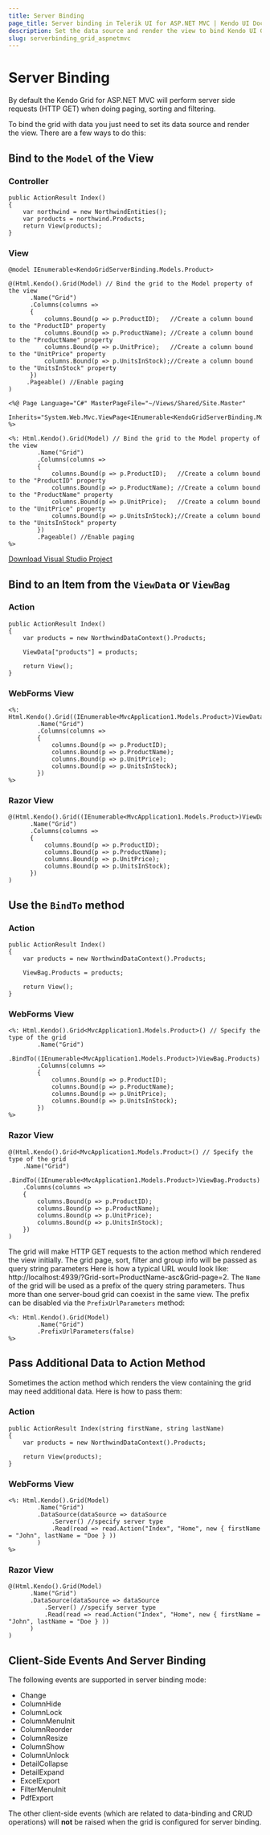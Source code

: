 ```yaml
---
title: Server Binding
page_title: Server binding in Telerik UI for ASP.NET MVC | Kendo UI Documentation
description: Set the data source and render the view to bind Kendo UI Grid for ASP.NET MVC with data by using server binding.
slug: serverbinding_grid_aspnetmvc
---
```


# Server Binding

By default the Kendo Grid for ASP.NET MVC will perform server side requests (HTTP GET) when doing paging, sorting and filtering.

To bind the grid with data you just need to set its data source and render the view. There are a few ways to do this:

## Bind to the `Model` of the View

### Controller

    public ActionResult Index()
    {
        var northwind = new NorthwindEntities();
        var products = northwind.Products;
        return View(products);
    }

### View

```Razor
@model IEnumerable<KendoGridServerBinding.Models.Product>

@(Html.Kendo().Grid(Model) // Bind the grid to the Model property of the view
      .Name("Grid")
      .Columns(columns =>
      {
          columns.Bound(p => p.ProductID);   //Create a column bound to the "ProductID" property
          columns.Bound(p => p.ProductName); //Create a column bound to the "ProductName" property
          columns.Bound(p => p.UnitPrice);   //Create a column bound to the "UnitPrice" property
          columns.Bound(p => p.UnitsInStock);//Create a column bound to the "UnitsInStock" property
      })
     .Pageable() //Enable paging
)
```
```ASPX
<%@ Page Language="C#" MasterPageFile="~/Views/Shared/Site.Master"
   Inherits="System.Web.Mvc.ViewPage<IEnumerable<KendoGridServerBinding.Models.Product>>" %>

<%: Html.Kendo().Grid(Model) // Bind the grid to the Model property of the view
        .Name("Grid")
        .Columns(columns =>
        {
            columns.Bound(p => p.ProductID);   //Create a column bound to the "ProductID" property
            columns.Bound(p => p.ProductName); //Create a column bound to the "ProductName" property
            columns.Bound(p => p.UnitPrice);   //Create a column bound to the "UnitPrice" property
            columns.Bound(p => p.UnitsInStock);//Create a column bound to the "UnitsInStock" property
        })
        .Pageable() //Enable paging
%>
```

[Download Visual Studio Project](https://github.com/telerik/ui-for-aspnet-mvc-examples/tree/master/grid/server-binding)

##   Bind to an Item from the `ViewData` or `ViewBag`

### Action

    public ActionResult Index()
    {
        var products = new NorthwindDataContext().Products;

        ViewData["products"] = products;

        return View();
    }

### WebForms View

    <%: Html.Kendo().Grid((IEnumerable<MvcApplication1.Models.Product>)ViewData["products"])
            .Name("Grid")
            .Columns(columns =>
            {
                columns.Bound(p => p.ProductID);
                columns.Bound(p => p.ProductName);
                columns.Bound(p => p.UnitPrice);
                columns.Bound(p => p.UnitsInStock);
            })
    %>

### Razor View

    @(Html.Kendo().Grid((IEnumerable<MvcApplication1.Models.Product>)ViewData["products"])
          .Name("Grid")
          .Columns(columns =>
          {
              columns.Bound(p => p.ProductID);
              columns.Bound(p => p.ProductName);
              columns.Bound(p => p.UnitPrice);
              columns.Bound(p => p.UnitsInStock);
          })
    )
##  Use the `BindTo` method

### Action

    public ActionResult Index()
    {
        var products = new NorthwindDataContext().Products;

        ViewBag.Products = products;

        return View();
    }

### WebForms View

    <%: Html.Kendo().Grid<MvcApplication1.Models.Product>() // Specify the type of the grid
            .Name("Grid")
            .BindTo((IEnumerable<MvcApplication1.Models.Product>)ViewBag.Products)
            .Columns(columns =>
            {
                columns.Bound(p => p.ProductID);
                columns.Bound(p => p.ProductName);
                columns.Bound(p => p.UnitPrice);
                columns.Bound(p => p.UnitsInStock);
            })
    %>

### Razor View

    @(Html.Kendo().Grid<MvcApplication1.Models.Product>() // Specify the type of the grid
        .Name("Grid")
        .BindTo((IEnumerable<MvcApplication1.Models.Product>)ViewBag.Products)
        .Columns(columns =>
        {
            columns.Bound(p => p.ProductID);
            columns.Bound(p => p.ProductName);
            columns.Bound(p => p.UnitPrice);
            columns.Bound(p => p.UnitsInStock);
        })
    )


The grid will make HTTP GET requests to the action method which rendered the view initially. The grid page, sort, filter and group info will be passed as query string parameters
Here is how a typical URL would look like: http://localhost:4939/?Grid-sort=ProductName-asc&amp;Grid-page=2\. The `Name` of the grid will be used as a prefix of the query string
parameters. Thus more than one server-boud grid can coexist in the same view. The prefix can be disabled via the `PrefixUrlParameters` method:


    <%: Html.Kendo().Grid(Model)
            .Name("Grid")
            .PrefixUrlParameters(false)
    %>


## Pass Additional Data to Action Method

Sometimes the action method which renders the view containing the grid may need additional data. Here is how to pass them:

### Action

    public ActionResult Index(string firstName, string lastName)
    {
        var products = new NorthwindDataContext().Products;

        return View(products);
    }


### WebForms View

    <%: Html.Kendo().Grid(Model)
            .Name("Grid")
            .DataSource(dataSource => dataSource
                .Server() //specify server type
                .Read(read => read.Action("Index", "Home", new { firstName = "John", lastName = "Doe } ))
            )
    %>


### Razor View

    @(Html.Kendo().Grid(Model)
          .Name("Grid")
          .DataSource(dataSource => dataSource
              .Server() //specify server type
              .Read(read => read.Action("Index", "Home", new { firstName = "John", lastName = "Doe } ))
          )
    )

## Client-Side Events And Server Binding

The following events are supported in server binding mode:

- Change
- ColumnHide
- ColumnLock
- ColumnMenuInit
- ColumnReorder
- ColumnResize
- ColumnShow
- ColumnUnlock
- DetailCollapse
- DetailExpand
- ExcelExport
- FilterMenuInit
- PdfExport

The other client-side events (which are related to data-binding and CRUD operations) will **not** be raised when the grid is configured for server binding.
